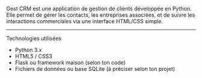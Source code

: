 Gest CRM est une application de gestion de clients développée en Python.  
Elle permet de gérer les contacts, les entreprises associées, et de suivre les interactions commerciales via une interface HTML/CSS simple.

---

Technologies utilisées

- Python 3.x
- HTML5 / CSS3
- Flask ou framework maison (selon ton code)
- Fichiers de données ou base SQLite (à préciser selon ton projet)
